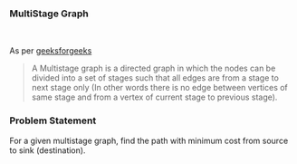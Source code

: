 ### MultiStage Graph
<br>

As per [geeksforgeeks](https://www.geeksforgeeks.org/multistage-graph-shortest-path/)

> A Multistage graph is a directed graph in which the nodes can 
> be divided into a set of stages such that all edges are from 
> a stage to next stage only (In other words there is no edge
> between vertices of same stage and from a vertex of current stage 
> to previous stage).

### Problem Statement

For a given multistage graph, find the path with minimum cost from source
to sink (destination).
